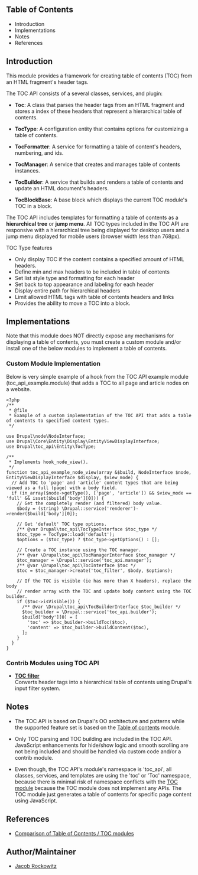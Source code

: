 
Table of Contents
-----------------

* Introduction
* Implementations
* Notes
* References


Introduction
------------

This module provides a framework for creating table of contents (TOC) from 
an HTML fragment's header tags. 

The TOC API consists of a several classes, services, and plugin:
            
- **Toc**: A class that parses the header tags from an HTML fragment and 
  stores a index of these headers that represent a hierarchical table 
  of contents.
  
- **TocType**: A configuration entity that contains options for customizing a 
  table of contents.

- **TocFormatter**: A service for formatting a table of content's headers, 
  numbering, and ids.

- **TocManager**: A service that creates and manages table of contents instances.

- **TocBuilder**: A service that builds and renders a table of contents and 
  update an HTML document's headers.

- **TocBlockBase**: A base block which displays the current TOC module's 
  TOC in a block.

The TOC API includes templates for formatting a table of contents as a
**hierarchical tree** or **jump menu**.  All TOC types included in the TOC API
are responsive with a hierarchical tree being displayed for desktop users 
and a jump menu displayed for mobile users (browser width less than 768px).

TOC Type features

- Only display TOC if the content contains a specified amount of HTML headers.
- Define min and max headers to be included in table of contents
- Set list style type and formatting for each header
- Set back to top appearance and labeling for each header
- Display entire path for hierarchical headers
- Limit allowed HTML tags with table of contents headers and links
- Provides the ability to move a TOC into a block.


Implementations
---------------

Note that this module does NOT directly expose any mechanisms for displaying a 
table of contents, you must create a custom module and/or install one of the 
below modules to implement a table of contents.

### Custom Module Implementation

Below is very simple example of a hook from the TOC API example module
(toc_api_example.module) that adds a TOC to all page and article nodes on a 
website.

    <?php
    /**
     * @file
     * Example of a custom implementation of the TOC API that adds a table of contents to specified content types.
     */
    
    use Drupal\node\NodeInterface;
    use Drupal\Core\Entity\Display\EntityViewDisplayInterface;
    use Drupal\toc_api\Entity\TocType;
    
    /**
     * Implements hook_node_view().
     */
    function toc_api_example_node_view(array &$build, NodeInterface $node, EntityViewDisplayInterface $display, $view_mode) {
      // Add TOC to 'page' and 'article' content types that are being viewed as a full (page) with a body field.
      if (in_array($node->getType(), ['page', 'article']) && $view_mode == 'full' && isset($build['body'][0])) {
        // Get the completely render (and filtered) body value.
        $body = (string) \Drupal::service('renderer')->render($build['body'][0]);
    
        // Get 'default' TOC type options.
        /** @var Drupal\toc_api\TocTypeInterface $toc_type */
        $toc_type = TocType::load('default');
        $options = ($toc_type) ? $toc_type->getOptions() : [];
    
        // Create a TOC instance using the TOC manager.
        /** @var \Drupal\toc_api\TocManagerInterface $toc_manager */
        $toc_manager = \Drupal::service('toc_api.manager');
        /** @var \Drupal\toc_api\TocInterface $toc */
        $toc = $toc_manager->create('toc_filter', $body, $options);
    
        // If the TOC is visible (ie has more than X headers), replace the body
        // render array with the TOC and update body content using the TOC builder.
        if ($toc->isVisible()) {
          /** @var \Drupal\toc_api\TocBuilderInterface $toc_builder */
          $toc_builder = \Drupal::service('toc_api.builder');
          $build['body'][0] = [
            'toc' => $toc_builder->buildToc($toc),
            'content' => $toc_builder->buildContent($toc),
          ];
        }
      }
    }
   


### Contrib Modules using TOC API

- **[TOC filter](https://www.drupal.org/project/toc_filter)**  
  Converts header tags into a hierarchical table of contents using Drupal's input
  filter system.  
  

Notes
-----

- The TOC API is based on Drupal's OO architecture and patterns while the 
  supported feature set is based on the 
  [Table of contents](https://www.drupal.org/project/tableofcontents) module.
  
- Only TOC parsing and TOC building are included in the TOC API.
  JavaScript enhancements for hide/show logic and smooth scrolling are not being
  included and should be handled via custom code and/or a contrib module.
  
- Even though, the TOC API's module's namespace is 'toc_api', all classes, services, 
  and templates are using the 'toc' or 'Toc' namespace, because there is minimal 
  risk of namespace conflicts with the [TOC module](https://www.drupal.org/project/toc)
  because the TOC module does not implement any APIs. The TOC module just 
  generates a table of contents for specific page content using JavaScript.


References
----------

- [Comparison of Table of Contents / TOC modules](https://www.drupal.org/node/2278811)


Author/Maintainer
-----------------

- [Jacob Rockowitz](http://drupal.org/user/371407)

